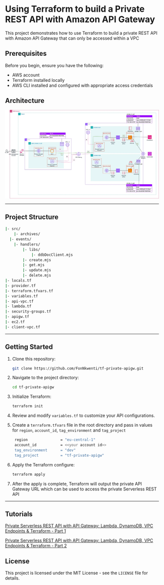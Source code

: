 # Using Terraform to build a Private REST API with Amazon API Gateway
This project demonstrates how to use Terraform to build a private REST API with Amazon API Gateway that can only be accessed within a VPC

## Prerequisites
Before you begin, ensure you have the following:

- AWS account
- Terraform installed locally
- AWS CLI installed and configured with appropriate access credentials

## Architecture
![Diagram](private-rest-api-part2-white.webp)

---

## Project Structure
```bash
|- src/
	|- archives/
  |- events/
	|- handlers/
		|- libs/
			|- ddbDocClient.mjs
		|- create.mjs
		|- get.mjs
		|- update.mjs
		|- delete.mjs
|- locals.tf
|- provider.tf
|- terraform.tfvars.tf
|- variables.tf
|- api-vpc.tf
|- lambda.tf
|- security-groups.tf
|- apigw.tf
|- ec2.tf
|- client-vpc.tf
```
---
## Getting Started

1. Clone this repository:

   ```bash
   git clone https://github.com/FonNkwenti/tf-private-apigw.git
   ```
2. Navigate to the project directory:
   ```bash
   cd tf-private-apigw
   ```
3. Initialize Terraform:
   ```bash
   terraform init
   ```
4. Review and modify `variables.tf` to customize your API configurations.
5. Create a `terraform.tfvars` file in the root directory and pass in values for `region`, `account_id`, `tag_environment` and `tag_project`
   ```bash
    region               = "eu-central-1"
    account_id           = <<your account id>>
    tag_environment      = "dev"
    tag_project          = "tf-private-apigw"
   ```
6. Apply the Terraform configure:
   ```bash
   terraform apply
   ```
7. After the apply is complete, Terraform will output the private API Gateway URL which can be used to access the private Serverless REST API

---

## Tutorials
[Private Serverless REST API with API Gateway: Lambda, DynamoDB, VPC Endpoints & Terraform - Part 1]()

[Private Serverless REST API with API Gateway: Lambda, DynamoDB, VPC Endpoints & Terraform - Part 2]()


## License

This project is licensed under the MIT License - see the `LICENSE` file for details.
